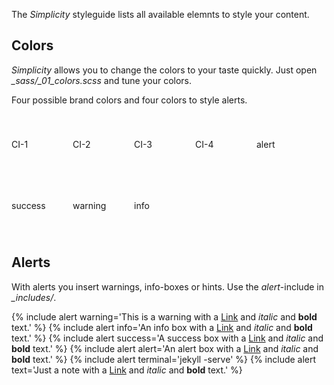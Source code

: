 The *Simplicity* styleguide lists all available elemnts to style your content.

<!--more-->

## Colors

*Simplicity* allows you to change the colors to your taste quickly. Just open *_sass/_01_colors.scss* and tune your colors.

Four possible brand colors and four colors to style alerts.

<div class="ci-1-bg text-center" style="float: left; line-height: 7em;width: 7em;height:7em">CI-1</div>
<div class="ci-2-bg text-center" style="float: left; line-height: 7em;width: 7em;height:7em">CI-2</div>
<div class="ci-3-bg text-center" style="float: left; line-height: 7em;width: 7em;height:7em">CI-3</div>
<div class="ci-4-bg text-center" style="float: left; line-height: 7em;width: 7em;height:7em">CI-4</div>

<div class="alert-color-bg text-center" style="float: left; line-height: 7em;width: 7em;height:7em">alert</div>
<div class="success-color-bg text-center" style="float: left; line-height: 7em;width: 7em;height:7em">success</div>
<div class="warning-color-bg text-center" style="float: left; line-height: 7em;width: 7em;height:7em">warning</div>
<div class="info-color-bg text-center" style="float: left; line-height: 7em;width: 7em;height:7em">info</div>
<div style="clear:both;"></div>



## Alerts

With alerts you insert warnings, info-boxes or hints. Use the *alert*-include in *_includes/*.

{% include alert warning='This is a warning with a <a href="http://phlow.github.io/feeling-responsive/">Link</a> and <em>italic</em> and <strong>bold</strong> text.' %}
{% include alert info='An info box with a <a href="http://phlow.github.io/feeling-responsive/">Link</a> and <em>italic</em> and <strong>bold</strong> text.' %}
{% include alert success='A success box with a <a href="http://phlow.github.io/feeling-responsive/">Link</a> and <em>italic</em> and <strong>bold</strong> text.' %}
{% include alert alert='An alert box with a <a href="http://phlow.github.io/feeling-responsive/">Link</a> and <em>italic</em> and <strong>bold</strong> text.' %}
{% include alert terminal='jekyll -serve' %}
{% include alert text='Just a note with a <a href="http://phlow.github.io/feeling-responsive/">Link</a> and <em>italic</em> and <strong>bold</strong> text.' %}

